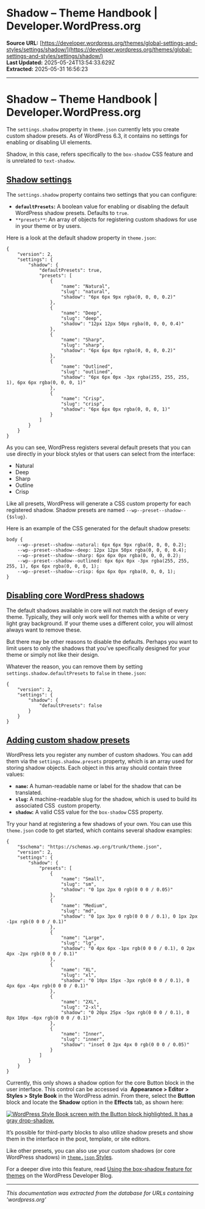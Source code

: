 # Shadow – Theme Handbook | Developer.WordPress.org

**Source URL:** [https://developer.wordpress.org/themes/global-settings-and-styles/settings/shadow/](https://developer.wordpress.org/themes/global-settings-and-styles/settings/shadow/)  
**Last Updated:** 2025-05-24T13:54:33.629Z  
**Extracted:** 2025-05-31 16:56:23

---

# Shadow – Theme Handbook | Developer.WordPress.org

The `settings.shadow` property in `theme.json` currently lets you create custom shadow presets. As of WordPress 6.3, it contains no settings for enabling or disabling UI elements.

Shadow, in this case, refers specifically to the `box-shadow` CSS feature and is unrelated to `text-shadow`.

## [Shadow settings](#shadow-settings)

The `settings.shadow` property contains two settings that you can configure:

*   **`defaultPresets`:** A boolean value for enabling or disabling the default WordPress shadow presets. Defaults to `true`.
*   `**presets**`: An array of objects for registering custom shadows for use in your theme or by users.

Here is a look at the default shadow property in `theme.json`:

```
{
	"version": 2,
	"settings": {
		"shadow": {
			"defaultPresets": true,
			"presets": [
				{
					"name": "Natural",
					"slug": "natural",
					"shadow": "6px 6px 9px rgba(0, 0, 0, 0.2)"
				},
				{
					"name": "Deep",
					"slug": "deep",
					"shadow": "12px 12px 50px rgba(0, 0, 0, 0.4)"
				},
				{
					"name": "Sharp",
					"slug": "sharp",
					"shadow": "6px 6px 0px rgba(0, 0, 0, 0.2)"
				},
				{
					"name": "Outlined",
					"slug": "outlined",
					"shadow": "6px 6px 0px -3px rgba(255, 255, 255, 1), 6px 6px rgba(0, 0, 0, 1)"
				},
				{
					"name": "Crisp",
					"slug": "crisp",
					"shadow": "6px 6px 0px rgba(0, 0, 0, 1)"
				}
			]
		}
	}
}
```

As you can see, WordPress registers several default presets that you can use directly in your block styles or that users can select from the interface:

*   Natural
*   Deep
*   Sharp
*   Outline
*   Crisp

Like all presets, WordPress will generate a CSS custom property for each registered shadow. Shadow presets are named `--wp--preset--shadow--{$slug}`.

Here is an example of the CSS generated for the default shadow presets:

```
body {
	--wp--preset--shadow--natural: 6px 6px 9px rgba(0, 0, 0, 0.2);
	--wp--preset--shadow--deep: 12px 12px 50px rgba(0, 0, 0, 0.4);
	--wp--preset--shadow--sharp: 6px 6px 0px rgba(0, 0, 0, 0.2);
	--wp--preset--shadow--outlined: 6px 6px 0px -3px rgba(255, 255, 255, 1), 6px 6px rgba(0, 0, 0, 1);
	--wp--preset--shadow--crisp: 6px 6px 0px rgba(0, 0, 0, 1);
}
```

## [Disabling core WordPress shadows](#disabling-core-wordpress-shadows)

The default shadows available in core will not match the design of every theme. Typically, they will only work well for themes with a white or very light gray background. If your theme uses a different color, you will almost always want to remove these.

But there may be other reasons to disable the defaults. Perhaps you want to limit users to only the shadows that you’ve specifically designed for your theme or simply not like their design.

Whatever the reason, you can remove them by setting `settings.shadow.defaultPresets` to `false` in `theme.json`:

```
{
	"version": 2,
	"settings": {
		"shadow": {
			"defaultPresets": false
		}
	}
}
```

## [Adding custom shadow presets](#adding-custom-shadow-presets)

WordPress lets you register any number of custom shadows. You can add them via the `settings.shadow.presets` property, which is an array used for storing shadow objects. Each object in this array should contain three values:

*   **`name`:** A human-readable name or label for the shadow that can be translated.
*   **`slug`:** A machine-readable slug for the shadow, which is used to build its associated CSS  custom property.
*   **`shadow`:** A valid CSS value for the `box-shadow` CSS property.

Try your hand at registering a few shadows of your own. You can use this `theme.json` code to get started, which contains several shadow examples:

```
{
	"$schema": "https://schemas.wp.org/trunk/theme.json",
	"version": 2,
	"settings": {
		"shadow": {
			"presets": [
				{
					"name": "Small",
					"slug": "sm",
					"shadow": "0 1px 2px 0 rgb(0 0 0 / 0.05)"
				},
				{
					"name": "Medium",
					"slug": "md",
					"shadow": "0 1px 3px 0 rgb(0 0 0 / 0.1), 0 1px 2px -1px rgb(0 0 0 / 0.1)"
				},
				{
					"name": "Large",
					"slug": "lg",
					"shadow": "0 4px 6px -1px rgb(0 0 0 / 0.1), 0 2px 4px -2px rgb(0 0 0 / 0.1)"
				},
				{
					"name": "XL",
					"slug": "xl",
					"shadow": "0 10px 15px -3px rgb(0 0 0 / 0.1), 0 4px 6px -4px rgb(0 0 0 / 0.1)"
				},
				{
					"name": "2XL",
					"slug": "2-xl",
					"shadow": "0 20px 25px -5px rgb(0 0 0 / 0.1), 0 8px 10px -6px rgb(0 0 0 / 0.1)"
				},
				{
					"name": "Inner",
					"slug": "inner",
					"shadow": "inset 0 2px 4px 0 rgb(0 0 0 / 0.05)"
				}
			]
		}
	}
}
```

Currently, this only shows a shadow option for the core Button block in the user interface. This control can be accessed via  **Appearance > Editor > Styles > Style Book** in the WordPress admin. From there, select the **Button** block and locate the **Shadow** option in the **Effects** tab, as shown here:

[![WordPress Style Book screen with the Button block highlighted. It has a gray drop-shadow.](https://i0.wp.com/developer.wordpress.org/files/2023/10/shadow-ui-buttons.jpg?resize=2048%2C1066&ssl=1)](https://i0.wp.com/developer.wordpress.org/files/2023/10/shadow-ui-buttons.jpg?ssl=1)

It’s possible for third-party blocks to also utilize shadow presets and show them in the interface in the post, template, or site editors.

Like other presets, you can also use your custom shadows (or core WordPress shadows) in [`theme.json` Styles](https://developer.wordpress.org/themes/global-settings-and-styles/styles).

For a deeper dive into this feature, read [Using the box-shadow feature for themes](https://developer.wordpress.org/news/2023/01/using-the-box-shadow-feature-for-themes/) on the WordPress Developer Blog.

---

*This documentation was extracted from the database for URLs containing 'wordpress.org'*
